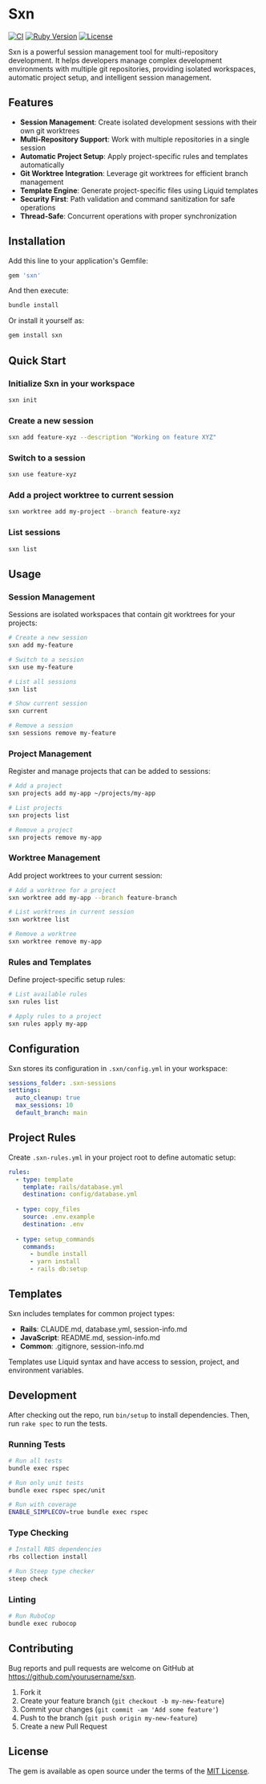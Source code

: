 # Sxn

[![CI](https://github.com/yourusername/sxn/actions/workflows/ci.yml/badge.svg)](https://github.com/yourusername/sxn/actions/workflows/ci.yml)
[![Ruby Version](https://img.shields.io/badge/ruby-3.2%2B-red)](https://www.ruby-lang.org)
[![License](https://img.shields.io/badge/license-MIT-blue)](LICENSE.txt)

Sxn is a powerful session management tool for multi-repository development. It helps developers manage complex development environments with multiple git repositories, providing isolated workspaces, automatic project setup, and intelligent session management.

## Features

- **Session Management**: Create isolated development sessions with their own git worktrees
- **Multi-Repository Support**: Work with multiple repositories in a single session
- **Automatic Project Setup**: Apply project-specific rules and templates automatically
- **Git Worktree Integration**: Leverage git worktrees for efficient branch management
- **Template Engine**: Generate project-specific files using Liquid templates
- **Security First**: Path validation and command sanitization for safe operations
- **Thread-Safe**: Concurrent operations with proper synchronization

## Installation

Add this line to your application's Gemfile:

```ruby
gem 'sxn'
```

And then execute:

```bash
bundle install
```

Or install it yourself as:

```bash
gem install sxn
```

## Quick Start

### Initialize Sxn in your workspace

```bash
sxn init
```

### Create a new session

```bash
sxn add feature-xyz --description "Working on feature XYZ"
```

### Switch to a session

```bash
sxn use feature-xyz
```

### Add a project worktree to current session

```bash
sxn worktree add my-project --branch feature-xyz
```

### List sessions

```bash
sxn list
```

## Usage

### Session Management

Sessions are isolated workspaces that contain git worktrees for your projects:

```bash
# Create a new session
sxn add my-feature

# Switch to a session
sxn use my-feature

# List all sessions
sxn list

# Show current session
sxn current

# Remove a session
sxn sessions remove my-feature
```

### Project Management

Register and manage projects that can be added to sessions:

```bash
# Add a project
sxn projects add my-app ~/projects/my-app

# List projects
sxn projects list

# Remove a project
sxn projects remove my-app
```

### Worktree Management

Add project worktrees to your current session:

```bash
# Add a worktree for a project
sxn worktree add my-app --branch feature-branch

# List worktrees in current session
sxn worktree list

# Remove a worktree
sxn worktree remove my-app
```

### Rules and Templates

Define project-specific setup rules:

```bash
# List available rules
sxn rules list

# Apply rules to a project
sxn rules apply my-app
```

## Configuration

Sxn stores its configuration in `.sxn/config.yml` in your workspace:

```yaml
sessions_folder: .sxn-sessions
settings:
  auto_cleanup: true
  max_sessions: 10
  default_branch: main
```

## Project Rules

Create `.sxn-rules.yml` in your project root to define automatic setup:

```yaml
rules:
  - type: template
    template: rails/database.yml
    destination: config/database.yml
    
  - type: copy_files
    source: .env.example
    destination: .env
    
  - type: setup_commands
    commands:
      - bundle install
      - yarn install
      - rails db:setup
```

## Templates

Sxn includes templates for common project types:

- **Rails**: CLAUDE.md, database.yml, session-info.md
- **JavaScript**: README.md, session-info.md
- **Common**: .gitignore, session-info.md

Templates use Liquid syntax and have access to session, project, and environment variables.

## Development

After checking out the repo, run `bin/setup` to install dependencies. Then, run `rake spec` to run the tests.

### Running Tests

```bash
# Run all tests
bundle exec rspec

# Run only unit tests
bundle exec rspec spec/unit

# Run with coverage
ENABLE_SIMPLECOV=true bundle exec rspec
```

### Type Checking

```bash
# Install RBS dependencies
rbs collection install

# Run Steep type checker
steep check
```

### Linting

```bash
# Run RuboCop
bundle exec rubocop
```

## Contributing

Bug reports and pull requests are welcome on GitHub at https://github.com/yourusername/sxn.

1. Fork it
2. Create your feature branch (`git checkout -b my-new-feature`)
3. Commit your changes (`git commit -am 'Add some feature'`)
4. Push to the branch (`git push origin my-new-feature`)
5. Create a new Pull Request

## License

The gem is available as open source under the terms of the [MIT License](LICENSE.txt).